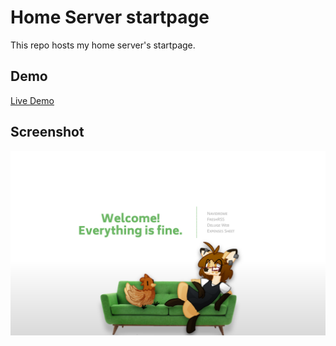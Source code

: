 # Home Server startpage
This repo hosts my home server's startpage.

## Demo
[Live Demo](http://MarshDeer.github.io/serverstartpage)

## Screenshot
<img src="screenshot.png">
